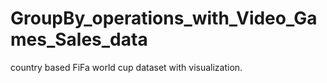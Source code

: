 # GroupBy_operations_with_Video_Games_Sales_data
country based FiFa world cup dataset with visualization.
